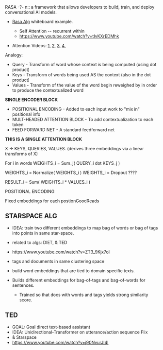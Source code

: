 
RASA
-?-
n:: a framework that allows developers to build, train, and deploy conversational AI models.
- [Rasa Alg](https://www.youtube.com/watch?v=yGTUuEx3GkA) whiteboard example.  
	- Self Attention -- recurrent within
	- https://www.youtube.com/watch?v=tIvKXrEDMhk

- Attention Videos:  [1](https://www.youtube.com/watch?v=yGTUuEx3GkA), [2](https://www.youtube.com/watch?v=tIvKXrEDMhk), [3](https://www.youtube.com/watch?v=23XUv0T9L5c),  [4](https://www.youtube.com/watch?v=EXNBy8G43MM), 

Analogy:
- Query - Transform of word whose context is being computed (using dot product)
- Keys - Transform of words being used AS the context (also in the dot product)
- Values - Transform of the value of the word begin reweighed by in order to produce the contextualized word



**SINGLE ENCODER BLOCK**
- POSITIONAL ENCODING - Added to each input work to "mix in" positional info
- MULT-HEADED ATTENTION BLOCK - To add contextualization to each token
- FEED FORWARD NET - A standard feedforward net


**THIS IS A SINGLE ATTENTION BLOCK**

X -> KEYS, QUERIES, VALUES. (derives three embeddings via a linear transforms of X)

For i in words
	WEIGHTS_i = Sum_j( QUERY_i dot KEYS_j )

WEIGHTS_i = Normalize( WEIGHTS_i )
WEIGHTS_i = Dropout ????

RESULT_i = Sum( WEIGHTS_i * VALUES_i )



POSITIONAL ENCODING

Fixed embeddings for each postionGoodReads


## STARSPACE ALG
- IDEA: train two different embeddings to map bag of words or bag of tags into points in same star-space.
- related to algs: DIET, & TED

- https://www.youtube.com/watch?v=ZT3_9Kjx7oI
- tags and documents in same clustering space
- build word embeddings that are tied to domain specific texts.

- Builds different embeddings for bag-of-tags and bag-of-words for sentences.
	- Trained so that docs with words and tags yields strong similarity score.


## TED
- GOAL: Goal direct text-based assistant
- IDEA: Unidirectional-Transformer on utterance/action sequence  Flix
- &  Starspace
- https://www.youtube.com/watch?v=j90NvurJI4I